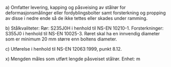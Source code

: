 a) Omfatter levering, kapping og påsveising av stålrør for deformasjonsmålinger eller fordyblingsbolter samt forsterkning og propping av disse i nedre ende så de ikke tettes eller skades under ramming.

b) Stålkvaliteter: Rør: S235J0H i henhold til NS-EN 10210-1.
Forsterkninger: S355J0 i henhold til NS-EN 10025-3.
Røret skal ha en innvendig diameter som er minimum 20 mm større enn boltens diameter.

c) Utførelse i henhold til NS-EN 12063:1999, punkt 8.12.

x) Mengden måles som utført lengde påsveiset stålrør. Enhet: m

